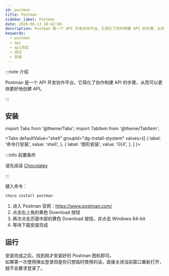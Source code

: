 ```yaml
---
id: postman
title: Postman
sidebar_label: Postman
date: 2020-08-13 18:42:00
description: Postman 是一个 API 开发协作平台。它简化了协作构建 API 的步骤，从而可以更快更好地创建 API。
keywords:
  - postman
  - api
  - api测试
  - 测试
  - 安装
---
```


:::note 介绍 

Postman 是一个 API 开发协作平台。它简化了协作构建 API 的步骤，从而可以更快更好地创建 API。 

:::

## 安装

import Tabs from '@theme/Tabs'; import TabItem from '@theme/TabItem';

<Tabs defaultValue="shell" groupId="dg-install-stystem" values={[ { label: '命令行安装', value: 'shell', }, { label: '图形安装', value: 'GUI', }, ] }>

<TabItem value="shell">

:::info 前置条件

请先阅读 [Chocolatey](chocolatey) 

:::

键入命令：

```powershell title="PowerShell"
choco install postman
```

</TabItem>
<TabItem value="GUI">

1. 进入 Postman 官网：https://www.postman.com/
2. 点击右上角的黄色 Download 按钮
3. 再次点击页面中部的黄色 Download 按钮，并点击 Windows 64-bit
4. 等待下载安装完成

</TabItem>
</Tabs>

## 运行

安装完成之后，找到刚才安装好的 Postman 图标即可。  
如果第一次使用弹出登录但是你只想临时使用的话，直接关闭当前窗口重新打开，就不会要求登录了。
